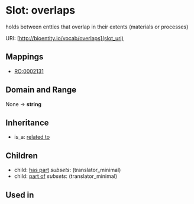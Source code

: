 # Slot: overlaps


holds between entties that overlap in their extents (materials or processes)

URI: [http://bioentity.io/vocab/overlaps](slot_uri)
## Mappings

 * [RO:0002131](http://purl.obolibrary.org/obo/RO_0002131)
## Domain and Range

None -> **string**
## Inheritance

 *  is_a: [related to](related_to.md)
## Children

 *  child: [has part](has_part.md) *subsets*: (translator_minimal)
 *  child: [part of](part_of.md) *subsets*: (translator_minimal)
## Used in

